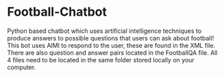 # Football-Chatbot
Python based chatbot which uses artificial intelligence techniques to produce answers to possible questions that users can ask about football! 
This bot uses AIMl to respond to the user, these are found in the XML file. There are also question and answer pairs located in the FootballQA file.
All 4 files need to be located in the same folder stored locally on your computer. 
